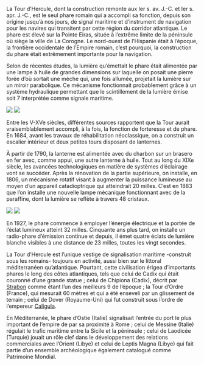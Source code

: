 La Tour d’Hercule, dont la construction remonte aux Ier s. av. J.-C. et Ier s. apr. J.-C., est le seul phare romain qui a accompli sa fonction, depuis son origine jusqu’à nos jours, de signal maritime et d’instrument de navigation pour les navires qui transitent par cette région du corridor atlantique. Le phare est élevé sur la Pointe Eiras, située à l’extrême limite de la péninsule où siège la ville de La Corogne. Le nord-ouest de l’Hispanie était à l’époque, la frontière occidentale de l’Empire romain, c’est pourquoi, la construction du phare était extrêmement importante pour la navigation.

Selon de récentes études, la lumière qu’émettait le phare était alimentée par une lampe à huile de grandes dimensions sur laquelle on posait une pierre forée d’où sortait une mèche qui, une fois allumée, projetait la lumière sur un miroir parabolique. Ce mécanisme fonctionnait probablement grâce à un système hydraulique permettant que le scintillement de la lumière émise soit 7 interprétée comme signale maritime.

<div class="photoset-grid" data-layout="2">
<a href="http://ciav.s3.amazonaws.com/img/teixera-map.jpg" class="fresco" data-fresco-group="article" data-fresco-caption="Mapa de Pedro Teixeira"><img src="http://ciav.s3.amazonaws.com/img/teixera-map.jpg"></a>
<a href="http://ciav.s3.amazonaws.com/img/cornide-y-ximeno.jpg" class="fresco" data-fresco-group="article" data-fresco-caption="Bahía de La Coruña. José Cornide y J. Ximeno. 1792. Investigaciones sobre la fundación y fábrica de la Torre de Hércules.AMC. Concello de A Coruña."><img src="http://ciav.s3.amazonaws.com/img/cornide-y-ximeno.jpg"></a>
</div>

Entre les V-XVe siècles, différentes sources rapportent que la Tour aurait vraisemblablement accompli, à la fois, la fonction de forteresse et de phare. En 1684, avant les travaux de réhabilitation néoclassique, on a construit un escalier intérieur et deux petites tours disposant de lanternes.

À partir de 1790, la lanterne est alimentée avec du charbon sur un brasero en fer avec, comme appui, une autre lanterne à huile. Tout au long du XIXe siècle, les avancées technologiques en matière de systèmes d’éclairage vont se succéder. Après la rénovation de la partie supérieure, on installe, en 1806, un mécanisme rotatif visant à augmenter la puissance lumineuse au moyen d’un appareil catadioptrique qui atteindrait 20 milles. C’est en 1883 que l’on installe une nouvelle lampe mécanique fonctionnant avec de la paraffine, dont la lumière se reflète à travers 48 cristaux.

<div class="photoset-grid" data-layout="2">
<a href="http://ciav.s3.amazonaws.com/img/cornide-rehab.jpg" class="fresco" data-fresco-group="article" data-fresco-caption="Representación de la Torre de Hércules después de su reedificación, libro de Cornide"><img src="http://ciav.s3.amazonaws.com/img/cornide-rehab.jpg"></a>
<a href="http://ciav.s3.amazonaws.com/img/_DSC3567.jpg" class="fresco" data-fresco-group="article" data-fresco-caption="Torre de Hércules"><img src="http://ciav.s3.amazonaws.com/img/_DSC3567.jpg"></a>
</div>

En 1927, le phare commence à employer l’énergie électrique et la portée de l’éclat lumineux atteint 32 milles. Cinquante ans plus tard, on installe un radio-phare d’émission continue et depuis, il émet quatre éclats de lumière blanche visibles à une distance de 23 milles, toutes les vingt secondes.

La Tour d’Hercule est l’unique vestige de signalisation maritime -construit sous les romains- toujours en activité, aussi bien sur le littoral méditerranéen qu’atlantique. Pourtant, cette civilisation érigea d’importants phares le long des côtes atlantiques, tels que celui de Cadix qui était couronné d’une grande statue ; celui de Chipiona (Cadix), décrit par [Strabon](http://fr.wikipedia.org/wiki/Strabon) comme étant l’un des meilleurs 9 de l’époque ; la Tour d’Ordre (France), qui mesurait 60 mètres et qui a été enseveli par un glissement de terrain ; celui de Dover (Royaume-Uni) qui fut construit sous l’ordre de l’empereur [Caligula](http://fr.wikipedia.org/wiki/Caligula).

En Méditerranée, le phare d’Ostie (Italie) signalisait l’entrée du port le plus important de l’empire de par sa proximité à Rome ; celui de Messine (Italie) régulait le trafic maritime entre la Sicile et la péninsule ; celui de Laodicée (Turquie) jouait un rôle clef dans le développement des relations commerciales avec l’Orient (Libye) et celui de Leptis Magna (Libye) qui fait partie d’un ensemble archéologique également catalogué comme Patrimoine Mondial.